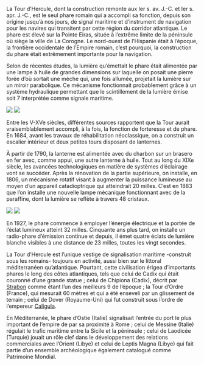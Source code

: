 La Tour d’Hercule, dont la construction remonte aux Ier s. av. J.-C. et Ier s. apr. J.-C., est le seul phare romain qui a accompli sa fonction, depuis son origine jusqu’à nos jours, de signal maritime et d’instrument de navigation pour les navires qui transitent par cette région du corridor atlantique. Le phare est élevé sur la Pointe Eiras, située à l’extrême limite de la péninsule où siège la ville de La Corogne. Le nord-ouest de l’Hispanie était à l’époque, la frontière occidentale de l’Empire romain, c’est pourquoi, la construction du phare était extrêmement importante pour la navigation.

Selon de récentes études, la lumière qu’émettait le phare était alimentée par une lampe à huile de grandes dimensions sur laquelle on posait une pierre forée d’où sortait une mèche qui, une fois allumée, projetait la lumière sur un miroir parabolique. Ce mécanisme fonctionnait probablement grâce à un système hydraulique permettant que le scintillement de la lumière émise soit 7 interprétée comme signale maritime.

<div class="photoset-grid" data-layout="2">
<a href="http://ciav.s3.amazonaws.com/img/teixera-map.jpg" class="fresco" data-fresco-group="article" data-fresco-caption="Mapa de Pedro Teixeira"><img src="http://ciav.s3.amazonaws.com/img/teixera-map.jpg"></a>
<a href="http://ciav.s3.amazonaws.com/img/cornide-y-ximeno.jpg" class="fresco" data-fresco-group="article" data-fresco-caption="Bahía de La Coruña. José Cornide y J. Ximeno. 1792. Investigaciones sobre la fundación y fábrica de la Torre de Hércules.AMC. Concello de A Coruña."><img src="http://ciav.s3.amazonaws.com/img/cornide-y-ximeno.jpg"></a>
</div>

Entre les V-XVe siècles, différentes sources rapportent que la Tour aurait vraisemblablement accompli, à la fois, la fonction de forteresse et de phare. En 1684, avant les travaux de réhabilitation néoclassique, on a construit un escalier intérieur et deux petites tours disposant de lanternes.

À partir de 1790, la lanterne est alimentée avec du charbon sur un brasero en fer avec, comme appui, une autre lanterne à huile. Tout au long du XIXe siècle, les avancées technologiques en matière de systèmes d’éclairage vont se succéder. Après la rénovation de la partie supérieure, on installe, en 1806, un mécanisme rotatif visant à augmenter la puissance lumineuse au moyen d’un appareil catadioptrique qui atteindrait 20 milles. C’est en 1883 que l’on installe une nouvelle lampe mécanique fonctionnant avec de la paraffine, dont la lumière se reflète à travers 48 cristaux.

<div class="photoset-grid" data-layout="2">
<a href="http://ciav.s3.amazonaws.com/img/cornide-rehab.jpg" class="fresco" data-fresco-group="article" data-fresco-caption="Representación de la Torre de Hércules después de su reedificación, libro de Cornide"><img src="http://ciav.s3.amazonaws.com/img/cornide-rehab.jpg"></a>
<a href="http://ciav.s3.amazonaws.com/img/_DSC3567.jpg" class="fresco" data-fresco-group="article" data-fresco-caption="Torre de Hércules"><img src="http://ciav.s3.amazonaws.com/img/_DSC3567.jpg"></a>
</div>

En 1927, le phare commence à employer l’énergie électrique et la portée de l’éclat lumineux atteint 32 milles. Cinquante ans plus tard, on installe un radio-phare d’émission continue et depuis, il émet quatre éclats de lumière blanche visibles à une distance de 23 milles, toutes les vingt secondes.

La Tour d’Hercule est l’unique vestige de signalisation maritime -construit sous les romains- toujours en activité, aussi bien sur le littoral méditerranéen qu’atlantique. Pourtant, cette civilisation érigea d’importants phares le long des côtes atlantiques, tels que celui de Cadix qui était couronné d’une grande statue ; celui de Chipiona (Cadix), décrit par [Strabon](http://fr.wikipedia.org/wiki/Strabon) comme étant l’un des meilleurs 9 de l’époque ; la Tour d’Ordre (France), qui mesurait 60 mètres et qui a été enseveli par un glissement de terrain ; celui de Dover (Royaume-Uni) qui fut construit sous l’ordre de l’empereur [Caligula](http://fr.wikipedia.org/wiki/Caligula).

En Méditerranée, le phare d’Ostie (Italie) signalisait l’entrée du port le plus important de l’empire de par sa proximité à Rome ; celui de Messine (Italie) régulait le trafic maritime entre la Sicile et la péninsule ; celui de Laodicée (Turquie) jouait un rôle clef dans le développement des relations commerciales avec l’Orient (Libye) et celui de Leptis Magna (Libye) qui fait partie d’un ensemble archéologique également catalogué comme Patrimoine Mondial.